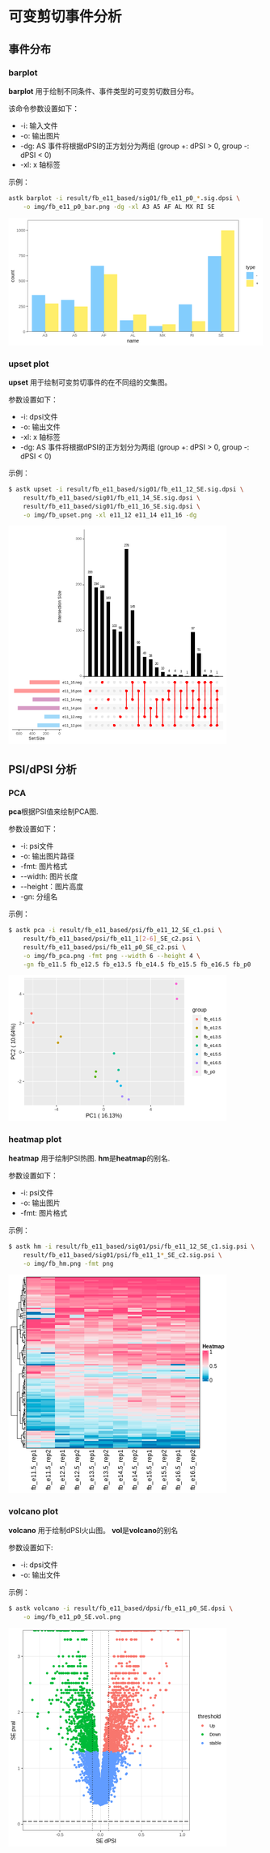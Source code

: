 # 可变剪切事件分析

## 事件分布

### barplot

**barplot** 用于绘制不同条件、事件类型的可变剪切数目分布。

该命令参数设置如下：

* -i: 输入文件
* -o: 输出图片
* -dg: AS 事件将根据dPSI的正方划分为两组 (group +: dPSI > 0, group -: dPSI < 0)
* -xl: x 轴标签

示例：

```bash
astk barplot -i result/fb_e11_based/sig01/fb_e11_p0_*.sig.dpsi \
    -o img/fb_e11_p0_bar.png -dg -xl A3 A5 AF AL MX RI SE

```

![fb_e11_p0_bar.png](../../gitbook/images/fb_e11_p0_bar.png)

### upset plot

**upset** 用于绘制可变剪切事件的在不同组的交集图。

参数设置如下：

* -i: dpsi文件
* -o: 输出文件
* -xl: x 轴标签
* -dg: AS 事件将根据dPSI的正方划分为两组 (group +: dPSI > 0, group -: dPSI < 0)

示例：

```bash
$ astk upset -i result/fb_e11_based/sig01/fb_e11_12_SE.sig.dpsi \
    result/fb_e11_based/sig01/fb_e11_14_SE.sig.dpsi \
    result/fb_e11_based/sig01/fb_e11_16_SE.sig.dpsi \
    -o img/fb_upset.png -xl e11_12 e11_14 e11_16 -dg

```

![fb_upset.png](../../gitbook/images/fb_upset_dg.png)

## PSI/dPSI 分析

### PCA

**pca**根据PSI值来绘制PCA图.

参数设置如下：

* -i: psi文件
* -o: 输出图片路径
* -fmt: 图片格式
* --width: 图片长度
* --height：图片高度
* -gn: 分组名

示例：

```bash
$ astk pca -i result/fb_e11_based/psi/fb_e11_12_SE_c1.psi \
    result/fb_e11_based/psi/fb_e11_1[2-6]_SE_c2.psi \
    result/fb_e11_based/psi/fb_e11_p0_SE_c2.psi \
    -o img/fb_pca.png -fmt png --width 6 --height 4 \
    -gn fb_e11.5 fb_e12.5 fb_e13.5 fb_e14.5 fb_e15.5 fb_e16.5 fb_p0

```

![fb_pca.png](../../gitbook/images/fb_pca.png)

### heatmap plot

**heatmap** 用于绘制PSI热图. **hm**是**heatmap**的别名.

参数设置如下：

* -i: psi文件
* -o: 输出图片
* -fmt: 图片格式

示例：

```bash
$ astk hm -i result/fb_e11_based/sig01/psi/fb_e11_12_SE_c1.sig.psi \
    result/fb_e11_based/sig01/psi/fb_e11_1*_SE_c2.sig.psi \
    -o img/fb_hm.png -fmt png

```

![fb_hm.png](../../gitbook/images/fb_hm.png)

### volcano plot

**volcano** 用于绘制dPSI火山图。  **vol**是**volcano**的别名

参数设置如下:

* -i: dpsi文件
* -o: 输出文件

示例：

```bash
$ astk volcano -i result/fb_e11_based/dpsi/fb_e11_p0_SE.dpsi \
    -o img/fb_e11_p0_SE.vol.png 

```

![volcano.png](../../gitbook/images/fb_e11_p0_SE.vol.png)
